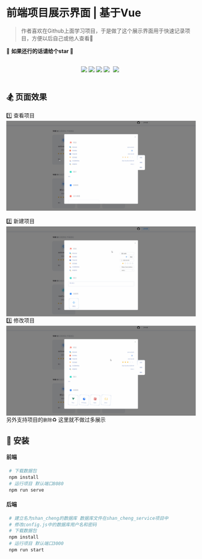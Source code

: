 # 前端项目展示界面 | 基于Vue

> 作者喜欢在Github上面学习项目，于是做了这个展示界面用于快速记录项目，方便以后自己或他人查看🤧

💎 **如果还行的话请给个star 🤗** 

<br/>

<div align="center">
	<a href="http://www.hongyadong.club/#/"><img src="https://p3-juejin.byteimg.com/tos-cn-i-k3u1fbpfcp/b4257fc8dfa94f5599a65adce0252e60~tplv-k3u1fbpfcp-zoom-1.image"></a>
	<a href="#"><img src="https://p3-juejin.byteimg.com/tos-cn-i-k3u1fbpfcp/76b91d52e86b43ad9d16822c882b8fcf~tplv-k3u1fbpfcp-zoom-1.image"></a>
	<a href="http://www.hongyadong.club/#/"><img src="https://p3-juejin.byteimg.com/tos-cn-i-k3u1fbpfcp/d007b6a57a874c12a6be754317b26432~tplv-k3u1fbpfcp-zoom-1.image"></a>
	<a href="#"><img src="https://p3-juejin.byteimg.com/tos-cn-i-k3u1fbpfcp/cc48e44d04dc4f3f9ddc51739676f962~tplv-k3u1fbpfcp-zoom-1.image"></a>
	<a href="https://github.com/WuDuShanCheng/front-show"><img style='margin:0 5px' src='https://badgen.net/github/stars/WuDuShanCheng/front-show'></a>
</div>

<br/>  
     

## 🏂 页面效果
1️⃣ 查看项目
<img src="./gifs/查看.gif" alt style="display: block; margin: 0 auto; max-width: 100%;">
</br>
2️⃣ 新建项目
<img src="./gifs/添加.gif" alt style="display: block; margin: 0 auto; max-width: 100%;">
3️⃣ 修改项目
<img src="./gifs/修改.gif" alt style="display: block; margin: 0 auto; max-width: 100%;">
另外支持项目的`删除`♻️ 这里就不做过多展示

## 🚅 安装
#### 前端

``` bash 
 # 下载数据包
 npm install 
 # 运行项目 默认端口8080 
 npm run serve 
 ``` 
 
 #### 后端
``` bash 
 # 建立名为shan_cheng的数据库 数据库文件在shan_cheng_service项目中
 # 修改config.js中的数据库用户名和密码
 # 下载数据包
 npm install 
 # 运行项目 默认端口3000
 npm run start
 ``` 
